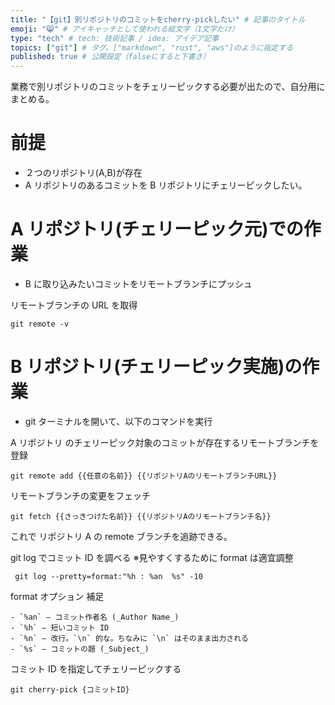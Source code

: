 ```yaml
---
title: "【git】別リポジトリのコミットをcherry-pickしたい" # 記事のタイトル
emoji: "😸" # アイキャッチとして使われる絵文字（1文字だけ）
type: "tech" # tech: 技術記事 / idea: アイデア記事
topics: ["git"] # タグ。["markdown", "rust", "aws"]のように指定する
published: true # 公開設定（falseにすると下書き）
---
```


業務で別リポジトリのコミットをチェリーピックする必要が出たので、自分用にまとめる。

# 前提

- ２つのリポジトリ(A,B)が存在
- A リポジトリのあるコミットを B リポジトリにチェリーピックしたい。

# A リポジトリ(チェリーピック元)での作業

- B に取り込みたいコミットをリモートブランチにプッシュ

リモートブランチの URL を取得

```
git remote -v
```

# B リポジトリ(チェリーピック実施)の作業

- git ターミナルを開いて、以下のコマンドを実行

A リポジトリ のチェリーピック対象のコミットが存在するリモートブランチを登録

```
git remote add {{任意の名前}} {{リポジトリAのリモートブランチURL}}
```

リモートブランチの変更をフェッチ

```
git fetch {{さっきつけた名前}} {{リポジトリAのリモートブランチ名}}
```

これで リポジトリ A の remote ブランチを追跡できる。

git log でコミット ID を調べる
※見やすくするために format は適宜調整

```
 git log --pretty=format:"%h : %an  %s" -10
```

format オプション 補足

```
- `%an` – コミット作者名 (_Author Name_)
- `%h` – 短いコミット ID
- `%n` – 改行。`\n` 的な。ちなみに `\n` はそのまま出力される
- `%s` – コミットの題 (_Subject_)
```

コミット ID を指定してチェリーピックする

```
git cherry-pick {コミットID}
```
